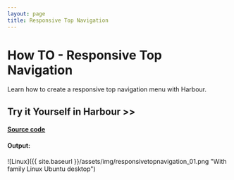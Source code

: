 ```yaml
---
layout: page
title: Responsive Top Navigation
---
```


# How TO - Responsive Top Navigation

Learn how to create a responsive top navigation menu with Harbour.

## Try it Yourself in Harbour >>

#### [Source code](https://github.com/rjopek/howto/blob/master/src/responsivetopnavigation/responsivetopnavigation.prg)

#### Output:

![Linux]({{ site.baseurl }}/assets/img/responsivetopnavigation_01.png "With family Linux Ubuntu desktop")


